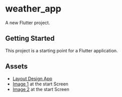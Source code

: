# weather_app

A new Flutter project.

## Getting Started

This project is a starting point for a Flutter application.

## Assets
- [Layout Design App](https://dribbble.com/shots/14516691-Weather-App)
- [Image 1](https://www.vecteezy.com/vector-art/206117-vector-landscape-illustration) at the start Screen 
- [Image 2](https://www.vecteezy.com/vector-art/2856091-misty-mountain-cliff-pine-tree-forest-nature-landscape-morning-noon-daylight-vector-illustrator) at the start Screen 
